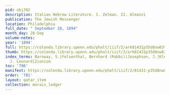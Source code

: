 ```yaml
---
pid: obj782
description: Italian Hebrew Literature. I. Zelman. II. Almanzi
publication: The Jewish Messenger
location: Philadelphia
full_date: " September 28, 1894"
month_day: 28-Sep
volume-notes:
year: '1894'
full: https://colenda.library.upenn.edu/phalt/iiif/2/ark81431p35d8nw83%2FSHA256E-s8471783--81bb6abfd7c06df654aa8ac0a02d1bbfc529e7289e8a0dd71c2c6ba81d620224.jpeg/full/3500,/0/default.jpg
thumb: https://colenda.library.upenn.edu/phalt/iiif/2/ark81431p35d8nw83%2FSHA256E-s8471783--81bb6abfd7c06df654aa8ac0a02d1bbfc529e7289e8a0dd71c2c6ba81d620224.jpeg/full/!200,200/0/default.jpg
index_terms: Baroway, S.|Felsenthal, Bernhard (Rabbi)|Josephson, J.|Klein, Moses|Levy,
  J. Leonard|Zionism
toc: '796'
manifest: https://colenda.library.upenn.edu/phalt/iiif/2/81431-p35d8nw83/manifest
order: '781'
layout: qatar_item
collection: morais_ledger
---
```

